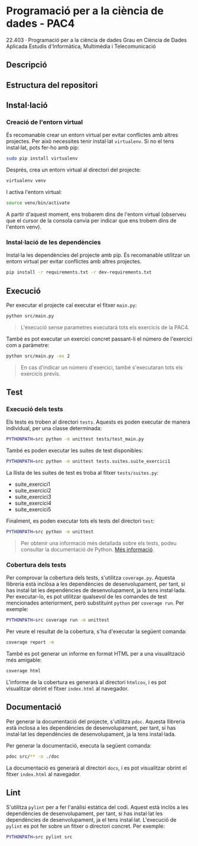# Programació per a la ciència de dades - PAC4
22.403 · Programació per a la ciència de dades
Grau en Ciència de Dades Aplicada
Estudis d'Informàtica, Multimèdia i Telecomunicació

## Descripció

## Estructura del repositori

## Instal·lació

### Creació de l'entorn virtual
És recomanable crear un entorn virtual per evitar conflictes amb altres projectes.
Per això necessites tenir instal·lat `virtualenv`. Si no el tens instal·lat, pots fer-ho amb pip:
```bash
sudo pip install virtualenv
```
Després, crea un entorn virtual al directori del projecte:
```bash
virtualenv venv
```
I activa l'entorn virtual:
```bash
source venv/bin/activate
```
A partir d'aquest moment, ens trobarem dins de l'entorn virtual (observeu que el cursor de la consola canvia per indicar que ens trobem dins de l'entorn venv).

### Instal·lació de les dependències
Instal·la les dependències del projecte amb pip. 
És recomanable utilitzar un entorn virtual per evitar conflictes amb altres projectes.
```bash
pip install -r requirements.txt -r dev-requirements.txt
```

## Execució
Per executar el projecte cal executar el fitxer `main.py`:
```bash
python src/main.py
```

> L'execució sense parametres executarà tots els exercicis de la PAC4.

També es pot executar un exercici concret passant-li el número de l'exercici com a paràmetre:
```bash
python src/main.py -ex 2
```
> En cas d'indicar un número d'exercici, també s'executaran tots els exercicis previs.

## Test
### Execució dels tests
Els tests es troben al directori `tests`. 
Aquests es poden executar de manera individual, per una classe determinada:
```bash
PYTHONPATH=src python -m unittest tests/test_main.py
``` 

També es poden executar les suites de test disponibles: 
```bash
PYTHONPATH=src python -m unittest tests.suites.suite_exercici1
```

La llista de les suites de test es troba al fitxer `tests/suites.py`:
* suite_exercici1
* suite_exercici2
* suite_exercici3
* suite_exercici4
* suite_exercici5

Finalment, es poden executar tots els tests del directori `test`:
```bash
PYTHONPATH=src python -m unittest
```

> Per obtenir una informació més detallada sobre els tests, podeu consultar la documentació de Python.
> [Més informació](https://docs.python.org/3/library/unittest.html).

### Cobertura dels tests
Per comprovar la cobertura dels tests, s'utilitza `coverage.py`.
Aquesta llibreria està inclòsa a les dependències de desenvolupament, per tant, si has instal·lat les dependències de desenvolupament, ja la tens instal·lada.
Per executar-lo, es pot utilitzar qualsevol de les comandes de test mencionades anteriorment, 
però substituint `python` per `coverage run`. Per exemple:
```bash
PYTHONPATH=src coverage run -m unittest
```

Per veure el resultat de la cobertura, s'ha d'executar la següent comanda:
```bash
coverage report -m
```

També es pot generar un informe en format HTML per a una visualització més amigable:
```bash
coverage html
```

L'informe de la cobertura es generarà al directori `htmlcov`, i es pot visualitzar obrint el fitxer `index.html` al navegador.

## Documentació
Per generar la documentació del projecte, s'utilitza `pdoc`.
Aquesta llibreria està inclosa a les dependències de desenvolupament, per tant, si has instal·lat les dependències de desenvolupament, ja la tens instal·lada.

Per generar la documentació, executa la següent comanda:
```bash
pdoc src/** -o ./doc
```

La documentació es generarà al directori `docs`, i es pot visualitzar obrint el fitxer `index.html` al navegador.

## Lint
S'utilitza `pylint` per a fer l'anàlisi estàtica del codi.
Aquest està inclòs a les dependències de desenvolupament, per tant, si has instal·lat les dependències de desenvolupament, ja el tens instal·lat.
L'execució de `pylint` es pot fer sobre un fitxer o directori concret. Per exemple:
```bash
PYTHONPATH=src pylint src
```